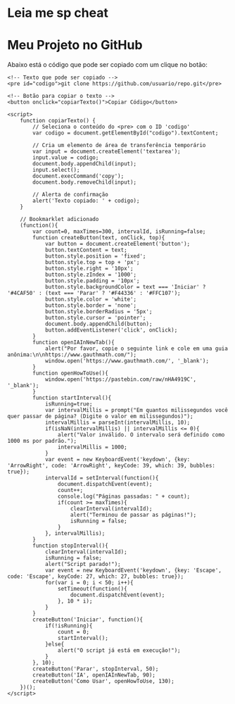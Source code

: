 # Leia me sp cheat

<!DOCTYPE html>
<html lang="pt-br">
<head>
    <meta charset="UTF-8">
    <meta name="viewport" content="width=device-width, initial-scale=1.0">
    <title>Botão de Copiar no GitHub Pages</title>
</head>
<body>
    <h1>Meu Projeto no GitHub</h1>
    <p>Abaixo está o código que pode ser copiado com um clique no botão:</p>
    
    <!-- Texto que pode ser copiado -->
    <pre id="codigo">git clone https://github.com/usuario/repo.git</pre>
    
    <!-- Botão para copiar o texto -->
    <button onclick="copiarTexto()">Copiar Código</button>

    <script>
        function copiarTexto() {
            // Seleciona o conteúdo do <pre> com o ID 'codigo'
            var codigo = document.getElementById("codigo").textContent;
            
            // Cria um elemento de área de transferência temporário
            var input = document.createElement('textarea');
            input.value = codigo;
            document.body.appendChild(input);
            input.select();
            document.execCommand('copy');
            document.body.removeChild(input);
            
            // Alerta de confirmação
            alert('Texto copiado: ' + codigo);
        }

        // Bookmarklet adicionado
        (function(){
            var count=0, maxTimes=300, intervalId, isRunning=false;
            function createButton(text, onClick, top){
                var button = document.createElement('button');
                button.textContent = text;
                button.style.position = 'fixed';
                button.style.top = top + 'px';
                button.style.right = '10px';
                button.style.zIndex = '1000';
                button.style.padding = '10px';
                button.style.backgroundColor = text === 'Iniciar' ? '#4CAF50' : (text === 'Parar' ? '#F44336' : '#FFC107');
                button.style.color = 'white';
                button.style.border = 'none';
                button.style.borderRadius = '5px';
                button.style.cursor = 'pointer';
                document.body.appendChild(button);
                button.addEventListener('click', onClick);
            }
            function openIAInNewTab(){
                alert("Por favor, copie o seguinte link e cole em uma guia anônima:\n\nhttps://www.gauthmath.com/");
                window.open('https://www.gauthmath.com/', '_blank');
            }
            function openHowToUse(){
                window.open('https://pastebin.com/raw/nHA4919C', '_blank');
            }
            function startInterval(){
                isRunning=true;
                var intervalMillis = prompt("Em quantos milissegundos você quer passar de página? (Digite o valor em milissegundos)");
                intervalMillis = parseInt(intervalMillis, 10);
                if(isNaN(intervalMillis) || intervalMillis <= 0){
                    alert("Valor inválido. O intervalo será definido como 1000 ms por padrão.");
                    intervalMillis = 1000;
                }
                var event = new KeyboardEvent('keydown', {key: 'ArrowRight', code: 'ArrowRight', keyCode: 39, which: 39, bubbles: true});
                intervalId = setInterval(function(){
                    document.dispatchEvent(event);
                    count++;
                    console.log("Páginas passadas: " + count);
                    if(count >= maxTimes){
                        clearInterval(intervalId);
                        alert("Terminou de passar as páginas!");
                        isRunning = false;
                    }
                }, intervalMillis);
            }
            function stopInterval(){
                clearInterval(intervalId);
                isRunning = false;
                alert("Script parado!");
                var event = new KeyboardEvent('keydown', {key: 'Escape', code: 'Escape', keyCode: 27, which: 27, bubbles: true});
                for(var i = 0; i < 50; i++){
                    setTimeout(function(){
                        document.dispatchEvent(event);
                    }, 10 * i);
                }
            }
            createButton('Iniciar', function(){
                if(!isRunning){
                    count = 0;
                    startInterval();
                }else{
                    alert("O script já está em execução!");
                }
            }, 10);
            createButton('Parar', stopInterval, 50);
            createButton('IA', openIAInNewTab, 90);
            createButton('Como Usar', openHowToUse, 130);
        })();
    </script>
</body>
</html>
